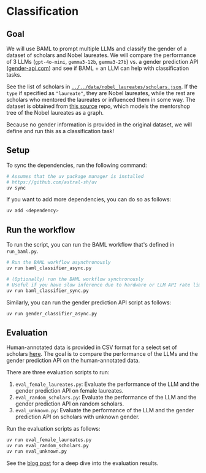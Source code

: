 # Classification

## Goal

We will use BAML to prompt multiple LLMs and classify the gender of a dataset of scholars and Nobel laureates.
We will compare the performance of 3 LLMs (`gpt-4o-mini`, `gemma3-12b`, `gemma3-27b`) vs. a
gender prediction API ([gender-api.com](https://gender-api.com/)) and see if BAML + an LLM can help with
classification tasks.

See the list of scholars in [`../../data/nobel_laureates/scholars.json`](../../data/nobel_laureates/scholars.json). If the `type` if specified as `"laureate"`,
they are Nobel laureates, while the rest are scholars who mentored the laureates
or influenced them in some way. The dataset is obtained from [this source](https://github.com/rtol/NobelNetwork) repo, which models the
mentorshop tree of the Nobel laureates as a graph.

Because no gender information is provided in the original dataset, we will define
and run this as a classification task!

## Setup

To sync the dependencies, run the following command:
```bash
# Assumes that the uv package manager is installed
# https://github.com/astral-sh/uv
uv sync
```

If you want to add more dependencies, you can do so as follows:
```bash
uv add <dependency>
```

## Run the workflow

To run the script, you can run the BAML workflow that's defined in `run_baml.py`.
```bash
# Run the BAML workflow asynchronously
uv run baml_classifier_async.py

# (Optionally) run the BAML workflow synchronously
# Useful if you have slow inference due to hardware or LLM API rate limitations
uv run baml_classifier_sync.py
```

Similarly, you can run the gender prediction API script as follows:
```bash
uv run gender_classifier_async.py
```

## Evaluation

Human-annotated data is provided in CSV format for a select set of scholars [here](../../data/nobel_laureates/human_annotated). The goal is to compare the performance of the LLMs and
the gender prediction API on the human-annotated data.

There are three evaluation scripts to run:

1. `eval_female_laureates.py`: Evaluate the performance of the LLM and the gender prediction API on female laureates.
2. `eval_random_scholars.py`: Evaluate the performance of the LLM and the gender prediction API on random scholars.
3. `eval_unknown.py`: Evaluate the performance of the LLM and the gender prediction API on scholars with unknown gender.

Run the evaluation scripts as follows:
```bash
uv run eval_female_laureates.py
uv run eval_random_scholars.py
uv run eval_unknown.py
```

See the [blog post](https://thedataquarry.com/blog/can-llms-be-used-to-enrich-datasets) for a deep
dive into the evaluation results.



